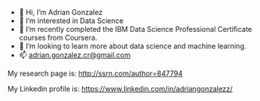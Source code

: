 - 👋 Hi, I’m Adrian Gonzalez
- 👀 I’m interested in Data Science
- 🌱 I’m recently completed the IBM Data Science Professional Certificate courses from Coursera.
- 💞️ I’m looking to learn more about data science and machine learning.
- 📫 adrian.gonzalez.cr@gmail.com

My research page is: http://ssrn.com/author=847794

My Linkedin profile is: https://www.linkedin.com/in/adriangonzalezz/

<!---
adrian-gonzalez-cr/adrian-gonzalez-cr is a ✨ special ✨ repository because its `README.md` (this file) appears on your GitHub profile.
You can click the Preview link to take a look at your changes.
--->
